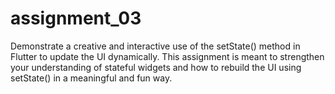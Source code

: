 # assignment_03
Demonstrate a creative and interactive use of the setState() method in Flutter to update the UI dynamically. This assignment is meant to strengthen your understanding of stateful widgets and how to rebuild the UI using setState() in a meaningful and fun way.

